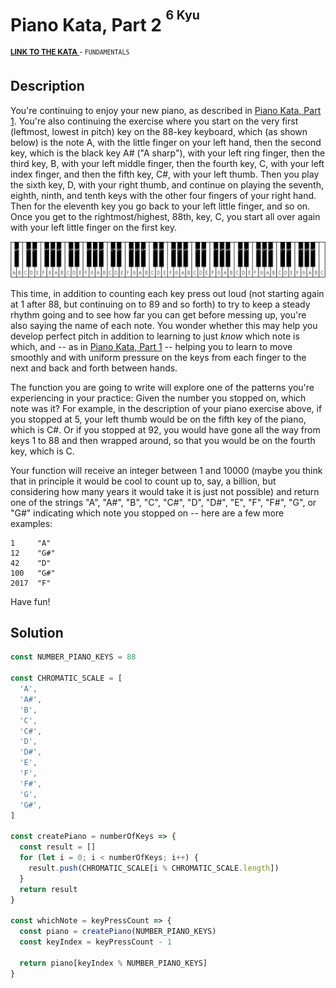 <h1>Piano Kata, Part 2 <sup><sup>6 Kyu</sup></sup></h1>

<sup>
  <a href="https://www.codewars.com/kata/589631d24a7323d18d00016f">
    <strong>LINK TO THE KATA</strong>
  </a> - <code>FUNDAMENTALS</code>
</sup>

## Description

You're continuing to enjoy your new piano, as described in [Piano Kata, Part 1](./piano-kata-part-1.md). You're also continuing the exercise where you start on the very first (leftmost, lowest in pitch) key on the 88-key keyboard, which (as shown below) is the note A, with the little finger on your left hand, then the second key, which is the black key A# ("A sharp"), with your left ring finger, then the third key, B, with your left middle finger, then the fourth key, C, with your left index finger, and then the fifth key, C#, with your left thumb. Then you play the sixth key, D, with your right thumb, and continue on playing the seventh, eighth, ninth, and tenth keys with the other four fingers of your right hand. Then for the eleventh key you go back to your left little finger, and so on. Once you get to the rightmost/highest, 88th, key, C, you start all over again with your left little finger on the first key.

![piano keyboard with notes clipart](../images/piano-keyboard-with-notes-clipart.jpg)

This time, in addition to counting each key press out loud (not starting again at 1 after 88, but continuing on to 89 and so forth) to try to keep a steady rhythm going and to see how far you can get before messing up, you're also saying the name of each note. You wonder whether this may help you develop perfect pitch in addition to learning to just _know_ which note is which, and -- as in [Piano Kata, Part 1](./piano-kata-part-1.md) -- helping you to learn to move smoothly and with uniform pressure on the keys from each finger to the next and back and forth between hands.

The function you are going to write will explore one of the patterns you're experiencing in your practice: Given the number you stopped on, which note was it? For example, in the description of your piano exercise above, if you stopped at 5, your left thumb would be on the fifth key of the piano, which is C#. Or if you stopped at 92, you would have gone all the way from keys 1 to 88 and then wrapped around, so that you would be on the fourth key, which is C.

Your function will receive an integer between 1 and 10000 (maybe you think that in principle it would be cool to count up to, say, a billion, but considering how many years it would take it is just not possible) and return one of the strings "A", "A#", "B", "C", "C#", "D", "D#", "E", "F", "F#", "G", or "G#" indicating which note you stopped on -- here are a few more examples:

```
1     "A"
12    "G#"
42    "D"
100   "G#"
2017  "F"
```

Have fun!

## Solution

```javascript
const NUMBER_PIANO_KEYS = 88

const CHROMATIC_SCALE = [
  'A',
  'A#',
  'B',
  'C',
  'C#',
  'D',
  'D#',
  'E',
  'F',
  'F#',
  'G',
  'G#',
]

const createPiano = numberOfKeys => {
  const result = []
  for (let i = 0; i < numberOfKeys; i++) {
    result.push(CHROMATIC_SCALE[i % CHROMATIC_SCALE.length])
  }
  return result
}

const whichNote = keyPressCount => {
  const piano = createPiano(NUMBER_PIANO_KEYS)
  const keyIndex = keyPressCount - 1

  return piano[keyIndex % NUMBER_PIANO_KEYS]
}
```
